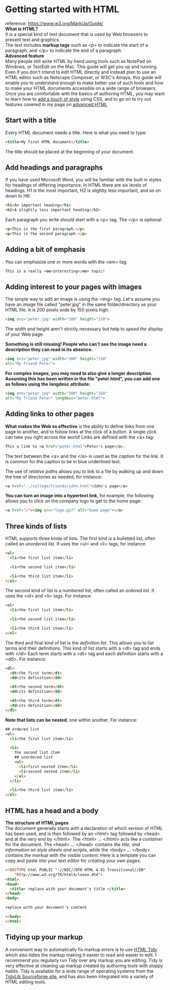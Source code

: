 # Getting started with HTML
reference: https://www.w3.org/MarkUp/Guide/ <br>
**What is HTML?** <br>
It is a special kind of text document that is used by Web browsers to present text and graphics. <br>
The text includes **markup tags** such as \<p> to indicate the start of a paragraph, and \</p> to indicate the end of a paragraph. <br>
**Advanced feature** <br>
Many people still write HTML by hand using tools such as NotePad on Windows, or TextEdit on the Mac. This guide will get you up and running. Even if you don't intend to edit HTML directly and instead plan to use an HTML editor such as Netscape Composer, or W3C's Amaya, this guide will enable you to understand enough to make better use of such tools and how to make your HTML documents accessible on a wide range of browsers. Once you are comfortable with the basics of authoring HTML, you may want to learn how to [add a touch of style](https://www.w3.org/MarkUp/Guide/Style.html) using CSS, and to go on to try out features covered in my page on [advanced HTML](https://www.w3.org/MarkUp/Guide/Advanced.html)


## Start with a title
Every HTML document needs a title. Here is what you need to type:
```html
<title>My first HTML document</title>
```
The title should be placed at the beginning of your document.


## Add headings and paragraphs
If you have used Microsoft Word, you will be familiar with the built in styles for headings of differing importance. In HTML there are six levels of headings. H1 is the most important, H2 is slightly less important, and so on down to H6:
```html
<h1>An important heading</h1>
<h2>A slightly less important heading</h2>
```
Each paragraph you write should start with a \<p> tag. The \</p> is optional:
```html
<p>This is the first paragraph.</p>
<p>This is the second paragraph.</p>
```


## Adding a bit of emphasis
You can emphasize one or more words with the \<em> tag:
```html
This is a really <em>interesting</em> topic!
```


## Adding interest to your pages with images
The simple way to add an image is using the \<img> tag. Let's assume you have an image file called "peter.jpg" in the same folder/directory as your HTML file. It is 200 pixels wide by 150 pixels high.
```html
<img src="peter.jpg" width="200" height="150">
```
The width and height aren't strictly necessary but help to *speed the display* of your Web page. 

**Something is still missing! People who can't see the image need a description they can read in its absence.**
```html
<img src="peter.jpg" width="200" height="150"
alt="My friend Peter">
```

**For complex images, you may need to also give a longer description. Assuming this has been written in the file "peter.html", you can add one as follows using the longdesc attribute:**
```html
<img src="peter.jpg" width="200" height="150"
alt="My friend Peter" longdesc="peter.html">
```


## Adding links to other pages
**What makes the Web so effective** is the ability to define links from one page to another, and to follow links at the click of a button. A single click can take you right across the world!
Links are defined with the \<a> tag:
```html
This a link to <a href="peter.html">Peter's page</a>.
```
The text between the \<a> and the \</a> is used as the *caption* for the link. It is common for the caption to be in blue underlined text.

The use of *relative paths* allows you to link to a file by walking up and down the tree of directories as needed, for instance:
```html
<a href="../college/friends/john.html">John's page</a>
```

**You can turn an image into a hypertext link**, for example, the following allows you to click on the company logo to get to the home page:
```html
<a href="/"><img src="logo.gif" alt="home page"></a>
```


## Three kinds of lists
HTML supports three kinds of lists. The first kind is a bulletted list, often called an *unordered list*. It uses the \<ul> and \<li> tags, for instance:
```html
<ul>
  <li>the first list item</li>

  <li>the second list item</li>

  <li>the third list item</li>
</ul>
```

The second kind of list is a numbered list, often called an *ordered list*. It uses the \<ol> and \<li> tags. For instance:
```html
<ol>
  <li>the first list item</li>

  <li>the second list item</li>

  <li>the third list item</li>
</ol>
```

The third and final kind of list is the *definition list*. This allows you to list terms and their definitions. This kind of list starts with a \<dl> tag and ends with \</dl> Each term starts with a \<dt> tag and each definition starts with a \<dd>. For instance:
```html
<dl>
  <dt>the first term</dt>
  <dd>its definition</dd>

  <dt>the second term</dt>
  <dd>its definition</dd>

  <dt>the third term</dt>
  <dd>its definition</dd>
</dl>
```

**Note that lists can be nested**, one within another. For instance:
```html
## ordered list
<ol>
  <li>the first list item</li>

  <li>
    the second list item
    ## unordered list
    <ul>
      <li>first nested item</li>
      <li>second nested item</li>
    </ul>
  </li>

  <li>the third list item</li>
</ol>
```


## HTML has a head and a body
**The structure of HTML pages** <br>
The document generally starts with a declaration of which version of HTML has been used, and is then followed by an \<html> tag followed by \<head> and at the very end by \</html>. The \<html> ... \</html> acts like a *container* for the document. The \<head> ... \</head> contains *the title, and information on style sheets and scripts*, while the \<body> ... \</body> contains *the markup with the visible content*. Here is a template you can copy and paste into your text editor for creating your own pages:
```html
<!DOCTYPE html PUBLIC "-//W3C//DTD HTML 4.01 Transitional//EN"
    "http://www.w3.org/TR/html4/loose.dtd">
<html>
<head>
  <title> replace with your document's title </title>
</head>
<body>

replace with your document's content

</body>
</html>
```


## Tidying up your markup
A convenient way to automatically fix markup errors is to use [HTML Tidy](https://www.w3.org/People/Raggett/tidy/) which also tidies the markup making it easier to read and easier to edit. I recommend you regularly run Tidy over any markup you are editing. Tidy is very effective at cleaning up markup created by authoring tools with sloppy habits. Tidy is available for a wide range of operating systems from the [TidyLib Sourceforge site](http://tidy.sourceforge.net/#binaries), and has also been integrated into a variety of HTML editing tools.
